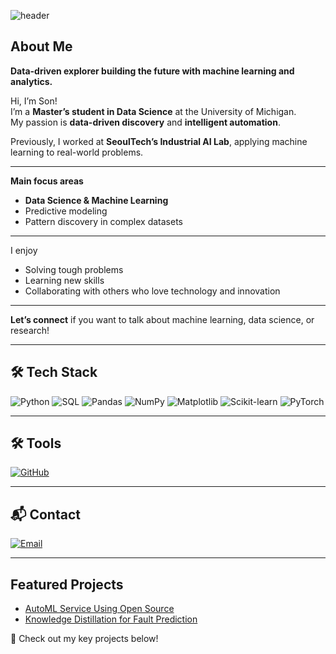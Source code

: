 ![header](https://capsule-render.vercel.app/api?type=soft&color=0:000000,100:1a1a1a&height=120&section=header&text=Welcome%20to%20Son's%20Github&fontColor=87CEEB&fontSize=50&fontAlignY=50&stroke=FFFFFF&strokeWidth=2)

## About Me

**Data-driven explorer building the future with machine learning and analytics.**

Hi, I’m Son!  
I’m a **Master’s student in Data Science** at the University of Michigan.  
My passion is **data-driven discovery** and **intelligent automation**.

Previously, I worked at **SeoulTech’s Industrial AI Lab**, applying machine learning to real-world problems.

---

**Main focus areas**
- **Data Science & Machine Learning**
- Predictive modeling
- Pattern discovery in complex datasets

---

I enjoy  
- Solving tough problems  
- Learning new skills  
- Collaborating with others who love technology and innovation

---

**Let’s connect** if you want to talk about machine learning, data science, or research!

---

## 🛠 Tech Stack

![Python](https://img.shields.io/badge/Python-3776AB?style=for-the-badge&logo=python&logoColor=white)
![SQL](https://img.shields.io/badge/SQL-336791?style=for-the-badge&logo=mysql&logoColor=white)
![Pandas](https://img.shields.io/badge/Pandas-150458?style=for-the-badge&logo=pandas&logoColor=white)
![NumPy](https://img.shields.io/badge/NumPy-013243?style=for-the-badge&logo=numpy&logoColor=white)
![Matplotlib](https://img.shields.io/badge/Matplotlib-007ACC?style=for-the-badge&logo=matplotlib&logoColor=white)
![Scikit-learn](https://img.shields.io/badge/Scikit--learn-F7931E?style=for-the-badge&logo=scikit-learn&logoColor=white)
![PyTorch](https://img.shields.io/badge/PyTorch-EE4C2C?style=for-the-badge&logo=PyTorch&logoColor=white)

---

## 🛠 Tools

[![GitHub](https://img.shields.io/badge/GitHub-181717?style=for-the-badge&logo=github&logoColor=white)](https://github.com/Marcus-Son)

---

## 📬 Contact

[![Email](https://img.shields.io/badge/Email-EA4335?style=for-the-badge&logo=gmail&logoColor=white)](mailto:shawn22587@gmail.com)

---

## Featured Projects
- [AutoML Service Using Open Source](https://github.com/Marcus-Son/Auto-ML-Service-Using-Open-Source)  
- [Knowledge Distillation for Fault Prediction](https://github.com/Marcus-Son/Knowledge-Distillation-for-cost-effective-fault-Prediction-in-manufacturing-process)

📌 Check out my key projects below!
